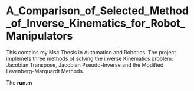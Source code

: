 # A_Comparison_of_Selected_Method_of_Inverse_Kinematics_for_Robot_Manipulators
This contains my Msc Thesis in Automation and Robotics. The project implemets three methods of solving the inverse Kinematics problem: Jacobian Transpose, Jacobian Pseudo-Inverse and the Modified Levenberg-Marquardt Methods.

The **run.m**
